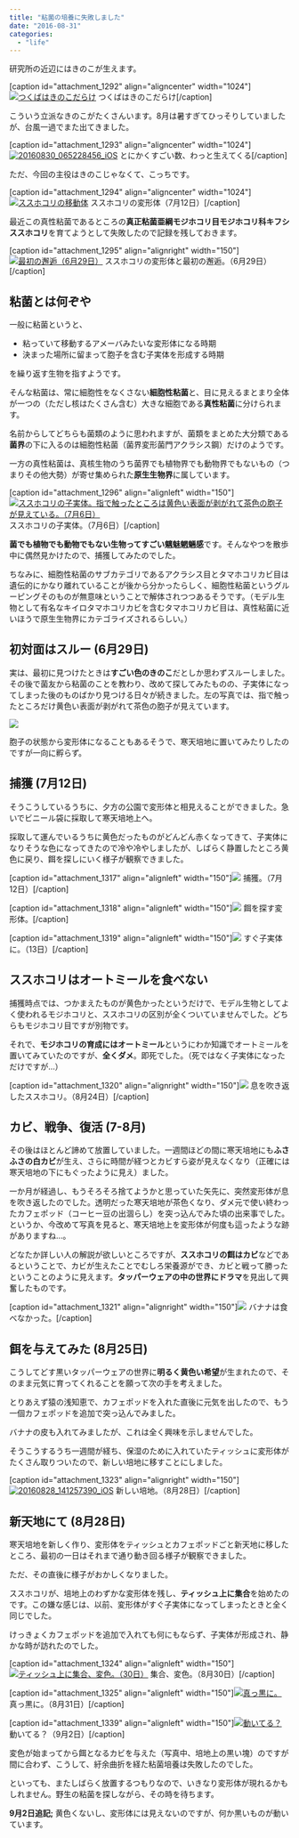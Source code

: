 ```yaml
---
title: "粘菌の培養に失敗しました"
date: "2016-08-31"
categories: 
  - "life"
---
```


研究所の近辺にはきのこが生えます。

\[caption id="attachment\_1292" align="aligncenter" width="1024"\][![つくばはきのこだらけ](images/WP_20160627_09_52_24_Pro-e1472655851287-1024x576.jpg)](http://junkato.jp/ja/blog/wp-content/uploads/2016/09/WP_20160627_09_52_24_Pro-e1472655851287.jpg) つくばはきのこだらけ\[/caption\]

こういう立派なきのこがたくさんいます。8月は暑すぎてひっそりしていましたが、台風一過でまた出てきました。

\[caption id="attachment\_1293" align="aligncenter" width="1024"\][![20160830_065228456_iOS](images/20160830_065228456_iOS-e1472656517261-1024x601.jpg)](http://junkato.jp/ja/blog/wp-content/uploads/2016/09/20160830_065228456_iOS-e1472656023389.jpg) とにかくすごい数、わっと生えてくる\[/caption\]

ただ、今回の主役はきのこじゃなくて、こっちです。

\[caption id="attachment\_1294" align="aligncenter" width="1024"\][![ススホコリの移動体](images/20160712_084843767_iOS-e1472656205296-1024x576.jpg)](http://junkato.jp/ja/blog/wp-content/uploads/2016/09/20160712_084843767_iOS-e1472656205296.jpg) ススホコリの変形体（7月12日）\[/caption\]

最近この真性粘菌であるところの**真正粘菌亜綱モジホコリ目モジホコリ科キフシススホコリ**を育てようとして失敗したので記録を残しておきます。

\[caption id="attachment\_1295" align="alignright" width="150"\][![最初の邂逅（6月29日）](images/20160629_065345149_iOS-150x150.jpg)](http://junkato.jp/ja/blog/wp-content/uploads/2016/09/20160629_065345149_iOS.jpg) ススホコリの変形体と最初の邂逅。（6月29日）\[/caption\]

## 粘菌とは何ぞや

一般に粘菌というと、

- 粘っていて移動するアメーバみたいな変形体になる時期
- 決まった場所に留まって胞子を含む子実体を形成する時期

を繰り返す生物を指すようです。

そんな粘菌は、常に細胞性をなくさない**細胞性粘菌**と、目に見えるまとまり全体が一つの（ただし核はたくさん含む）大きな細胞である**真性粘菌**に分けられます。

名前からしてどちらも菌類のように思われますが、菌類をまとめた大分類である**菌界**の下に入るのは細胞性粘菌（菌界変形菌門アクラシス鋼）だけのようです。

一方の真性粘菌は、真核生物のうち菌界でも植物界でも動物界でもないもの（つまりその他大勢）が寄せ集められた**原生生物界**に属しています。

\[caption id="attachment\_1296" align="alignleft" width="150"\][![ススホコリの子実体。指で触ったところは黄色い表面が剥がれて茶色の胞子が見えている。（7月6日）](images/20160706_051951381_iOS-150x150.jpg)](http://junkato.jp/ja/blog/wp-content/uploads/2016/09/20160706_051951381_iOS.jpg) ススホコリの子実体。（7月6日）\[/caption\]

**菌でも植物でも動物でもない生物ってすごい魑魅魍魎感**です。そんなやつを散歩中に偶然見かけたので、捕獲してみたのでした。

ちなみに、細胞性粘菌のサブカテゴリであるアクラシス目とタマホコリカビ目は遺伝的にかなり離れていることが後から分かったらしく、細胞性粘菌というグルーピングそのものが無意味ということで解体されつつあるそうです。（モデル生物として有名なキイロタマホコリカビを含むタマホコリカビ目は、真性粘菌に近いほうで原生生物界にカテゴライズされるらしい。）

## 初対面はスルー (6月29日)

実は、最初に見つけたときは**すごい色のきのこ**だとしか思わずスルーしました。その後で菌友から粘菌のことを教わり、改めて探してみたものの、子実体になってしまった後のものばかり見つける日々が続きました。左の写真では、指で触ったところだけ黄色い表面が剥がれて茶色の胞子が見えています。

[![](images/20160709_134023479_iOS-1-150x150.jpg)](http://junkato.jp/ja/blog/wp-content/uploads/2016/09/20160709_134023479_iOS-1.jpg)

胞子の状態から変形体になることもあるそうで、寒天培地に置いてみたりしたのですが一向に孵らず。

## 捕獲 (7月12日)

そうこうしているうちに、夕方の公園で変形体と相見えることができました。急いでビニール袋に採取して寒天培地上へ。

採取して運んでいるうちに黄色だったものがどんどん赤くなってきて、子実体になりそうな色になってきたので冷や冷やしましたが、しばらく静置したところ黄色に戻り、餌を探しにいく様子が観察できました。

\[caption id="attachment\_1317" align="alignleft" width="150"\][![](images/20160712_090742389_iOS-1-150x150.jpg)](http://junkato.jp/ja/blog/wp-content/uploads/2016/09/20160712_090742389_iOS-1.jpg) 捕獲。（7月12日）\[/caption\]

\[caption id="attachment\_1318" align="alignleft" width="150"\][![](images/20160712_173829256_iOS-1-150x150.jpg)](http://junkato.jp/ja/blog/wp-content/uploads/2016/09/20160712_173829256_iOS-1.jpg) 餌を探す変形体。\[/caption\]

\[caption id="attachment\_1319" align="alignleft" width="150"\][![](images/20160713_060303579_iOS-1-150x150.jpg)](http://junkato.jp/ja/blog/wp-content/uploads/2016/09/20160713_060303579_iOS-1.jpg) すぐ子実体に。（13日）\[/caption\]

## ススホコリはオートミールを食べない

捕獲時点では、つかまえたものが黄色かったというだけで、モデル生物としてよく使われるモジホコリと、ススホコリの区別が全くついていませんでした。どちらもモジホコリ目ですが別物です。

それで、**モジホコリの育成にはオートミール**というにわか知識でオートミールを置いてみていたのですが、**全くダメ**。即死でした。（死ではなく子実体になっただけですが…）

\[caption id="attachment\_1320" align="alignright" width="150"\][![](images/20160824_061506468_iOS-1-e1472660963675-150x150.jpg)](http://junkato.jp/ja/blog/wp-content/uploads/2016/09/20160824_061506468_iOS-1.jpg) 息を吹き返したススホコリ。（8月24日）\[/caption\]

## カビ、戦争、復活 (7-8月)

その後はほとんど諦めて放置していました。一週間ほどの間に寒天培地にも**ふさふさの白カビ**が生え、さらに時間が経つとカビすら姿が見えなくなり（正確には寒天培地の下にもぐったように見え）ました。

一か月が経過し、もうそろそろ捨てようかと思っていた矢先に、突然変形体が息を吹き返したのでした。透明だった寒天培地が茶色くなり、ダメ元で使い終わったカフェポッド（コーヒー豆の出涸らし）を突っ込んでみた頃の出来事でした。というか、今改めて写真を見ると、寒天培地上を変形体が何度も這ったような跡がありますね…。

どなたか詳しい人の解説が欲しいところですが、**ススホコリの餌はカビ**などであるということで、カビが生えたことでむしろ栄養源ができ、カビと戦って勝ったということのように見えます。**タッパーウェアの中の世界にドラマ**を見出して興奮したものです。

\[caption id="attachment\_1321" align="alignright" width="150"\][![](images/20160825_121013160_iOS-1-e1472660994638-150x150.jpg)](http://junkato.jp/ja/blog/wp-content/uploads/2016/09/20160825_121013160_iOS-1.jpg) バナナは食べなかった。\[/caption\]

## 餌を与えてみた (8月25日)

こうしてどす黒いタッパーウェアの世界に**明るく黄色い希望**が生まれたので、そのまま元気に育ってくれることを願って次の手を考えました。

とりあえず猿の浅知恵で、カフェポッドを入れた直後に元気を出したので、もう一個カフェポッドを追加で突っ込んでみました。

バナナの皮も入れてみましたが、これは全く興味を示しませんでした。

そうこうするうち一週間が経ち、保湿のために入れていたティッシュに変形体がたくさん取りついたので、新しい培地に移すことにしました。

\[caption id="attachment\_1323" align="alignright" width="150"\][![20160828_141257390_iOS](images/20160828_141257390_iOS-150x150.jpg)](http://junkato.jp/ja/blog/wp-content/uploads/2016/09/20160828_141257390_iOS.jpg) 新しい培地。（8月28日）\[/caption\]

## 新天地にて (8月28日)

寒天培地を新しく作り、変形体をティッシュとカフェポッドごと新天地に移したところ、最初の一日はそれまで通り動き回る様子が観察できました。

ただ、その直後に様子がおかしくなりました。

ススホコリが、培地上のわずかな変形体を残し、**ティッシュ上に集合**を始めたのです。この嫌な感じは、以前、変形体がすぐ子実体になってしまったときと全く同じでした。

けっきょくカフェポッドを追加で入れても何にもならず、子実体が形成され、静かな時が訪れたのでした。

\[caption id="attachment\_1324" align="alignleft" width="150"\][![ティッシュ上に集合、変色。（30日）](images/20160830_131444090_iOS-150x150.jpg)](http://junkato.jp/ja/blog/wp-content/uploads/2016/09/20160830_131444090_iOS.jpg) 集合、変色。（8月30日）\[/caption\]

\[caption id="attachment\_1325" align="alignleft" width="150"\][![真っ黒に。](images/20160831_051705688_iOS-150x150.jpg)](http://junkato.jp/ja/blog/wp-content/uploads/2016/09/20160831_051705688_iOS.jpg) 真っ黒に。（8月31日）\[/caption\]

\[caption id="attachment\_1339" align="alignleft" width="150"\][![動いてる？](images/20160901_234155410_iOS-150x150.jpg)](http://junkato.jp/ja/blog/wp-content/uploads/2016/09/20160901_234155410_iOS.jpg) 動いてる？（9月2日）\[/caption\]

変色が始まってから餌となるカビを与えた（写真中、培地上の黒い塊）のですが間に合わず、こうして、紆余曲折を経た粘菌培養は失敗したのでした。

といっても、またしばらく放置するつもりなので、いきなり変形体が現れるかもしれません。野生の粘菌を探しながら、その時を待ちます。

**9月2日追記;** 黄色くないし、変形体には見えないのですが、何か黒いものが動いています。
